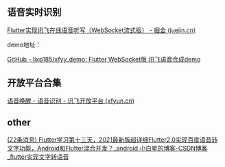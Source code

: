 ## 语音实时识别

[Flutter实现讯飞在线语音听写（WebSocket流式版） - 掘金 (juejin.cn)](https://juejin.cn/post/7110144535376625700)

demo地址：

[GitHub - lixp185/xfyy_demo: Flutter WebSocket版 讯飞语音合成demo](https://github.com/lixp185/xfyy_demo)


## 开放平台合集
[语音唤醒 - 语音识别 - 讯飞开放平台 (xfyun.cn)](https://www.xfyun.cn/service/awaken?type=awaken)

## other
[(22条消息) Flutter学习第十三天，2021最新版超详细Flutter2.0实现百度语音转文字功能，Android和Flutter混合开发？_android 小白星的博客-CSDN博客_flutter实现文字转语音](https://blog.csdn.net/qq_45137584/article/details/115082957?spm=1001.2101.3001.6650.15&depth_1-)